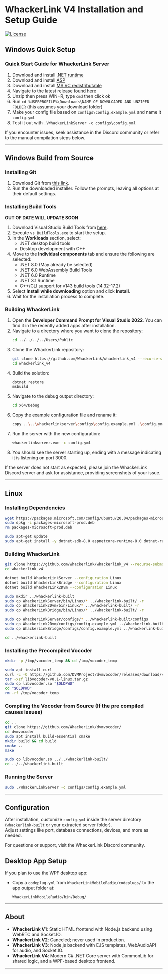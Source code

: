 # WhackerLink V4 Installation and Setup Guide

[![License](https://img.shields.io/badge/License-AGPLv3-blue?style=for-the-badge)](https://www.gnu.org/licenses/agpl-3.0)

## Windows Quick Setup

### Quick Start Guide for WhackerLink Server
1. Download and install [.NET runtime](https://aka.ms/dotnet-core-applaunch?missing_runtime=true&arch=x86&rid=win-x86&os=win10&apphost_version=8.0.13)
2. Download and install [ASP](https://aka.ms/dotnet-core-applaunch?framework=Microsoft.AspNetCore.App&framework_version=8.0.0&arch=x86&rid=win-x86&os=win10)
3. Download and install [MS VC redistributable](https://aka.ms/vs/17/release/vc_redist.x86.exe)
4. Navigate to the latest release [found here](https://github.com/WhackerLink/whackerlink_v4/releases)
5. Unzip then press WIN+R, type `cmd` then click ok
6. Run `cd %USERPROFILE%\Downloads\NAME OF DOWNLOADED AND UNZIPED FOLDER` (this assumes your download folder)
7. Make your config file based on `configs\config.example.yml` and name it `config.yml`
8. Test it out with `.\WhackerLinkServer -c configs\config.yml`


If you encounter issues, seek assistance in the Discord community or refer to the manual compilation steps below.

---

## Windows Build from Source
### Installing Git
1. Download Git from [this link](https://github.com/git-for-windows/git/releases/download/v2.45.2.windows.1/Git-2.45.2-64-bit.exe).
2. Run the downloaded installer. Follow the prompts, leaving all options at their default settings.

### Installing Build Tools
**OUT OF DATE WILL UPDATE SOON**

1. Download Visual Studio Build Tools from [here](https://aka.ms/vs/17/release/vs_BuildTools.exe).
2. Execute `vs_BuildTools.exe` to start the setup.
3. In the **Workloads** section, select:
    - .NET desktop build tools
    - Desktop development with C++
4. Move to the **Individual components** tab and ensure the following are selected:
    - .NET 8.0 (May already be selected)
    - .NET 6.0 WebAssembly Build Tools
    - .NET 6.0 Runtime
    - .NET 3.1 Runtime
    - C++/CLI support for v143 build tools (14.32-17.2)
5. Select **Install while downloading** option and click **Install**.
6. Wait for the installation process to complete.

### Building WhackerLink
1. Open the **Developer Command Prompt for Visual Studio 2022**. You can find it in the recently added apps after installation.
2. Navigate to a directory where you want to clone the repository:
    ```bash
    cd ../../../../Users/Public
    ```
3. Clone the WhackerLink repository:
    ```bash
    git clone https://github.com/WhackerLink/whackerlink_v4 --recurse-submodules
    cd whackerlink_v4
    ```
4. Build the solution:
    ```bash
    dotnet restore
    msbuild
    ```
5. Navigate to the debug output directory:
    ```bash
    cd x64/Debug
    ```
6. Copy the example configuration file and rename it:
    ```bash
    copy ..\..\whackerlinkserver\configs\config.example.yml .\config.yml
    ```
7. Run the server with the new configuration:
    ```bash
    whackerlinkserver.exe -c config.yml
    ```
8. You should see the server starting up, ending with a message indicating it is listening on port 3000.

If the server does not start as expected, please join the WhackerLink Discord server and ask for assistance, providing screenshots of your issue.

---

## Linux
### Installing Dependencies
```sh
wget https://packages.microsoft.com/config/ubuntu/20.04/packages-microsoft-prod.deb -O packages-microsoft-prod.deb
sudo dpkg -i packages-microsoft-prod.deb
rm packages-microsoft-prod.deb

sudo apt-get update
sudo apt-get install -y dotnet-sdk-8.0 aspnetcore-runtime-8.0 dotnet-runtime-8.0 git
```

### Building WhackerLink
```sh
git clone https://github.com/whackerlink/whackerlink_v4 --recurse-submodules
cd whackerlink_v4

dotnet build WhackerLinkServer --configuration Linux
dotnet build WhackerLinkBridge --configuration Linux
dotnet build WhackerLink2Dvm --configuration Linux

sudo mkdir ../whackerlink-built
sudo cp WhackerLinkServer/bin/Linux/* ../whackerlink-built/ -r
sudo cp WhackerLink2Dvm/bin/Linux/* ../whackerlink-built/ -r
sudo cp WhackerLinkBridge/bin/Linux/* ../whackerlink-built/ -r

sudo cp WhackerLinkServer/configs/* ../whackerlink-built/configs
sudo cp WhackerLink2Dvm/configs/config.example.yml ../whackerlink-built/configs/whackerlinkdvm-config.yml
sudo cp WhackerLinkBridge/configs/config.example.yml ../whackerlink-built/configs/whackerlinkbridge-config.yml

cd ../whackerlink-built
```

### Installing the Precompiled Vocoder
```sh
mkdir -p /tmp/vocoder_temp && cd /tmp/vocoder_temp

sudo apt install curl
curl -L -O https://github.com/DVMProject/dvmvocoder/releases/download/v0.1/libvocoder-v0.1-linux.tar.gz
tar -xzf libvocoder-v0.1-linux.tar.gz
sudo cp libvocoder.so "$OLDPWD"
cd "$OLDPWD"
rm -rf /tmp/vocoder_temp
```

### Compiling the Vocoder from Source (If the pre compiled causes issues)
```sh
cd ..
git clone https://github.com/WhackerLink/dvmvocoder/
cd dvmvocoder
sudo apt install build-essential cmake
mkdir build && cd build
cmake ..
make

sudo cp libvocoder.so ../../whackerlink-built/
cd ../../whackerlink-built
```

### Running the Server
```sh
sudo ./WhackerLinkServer -c configs/config.example.yml
```

---

## Configuration
After installation, customize `config.yml` inside the server directory (`whackerlink-built` or your extracted server folder).  
Adjust settings like port, database connections, devices, and more as needed.

For questions or support, visit the WhackerLink Discord community.

## Desktop App Setup
If you plan to use the WPF desktop app:
- Copy a `codeplug.yml` from `WhackerLinkMobileRadio/codeplugs/` to the app output folder at:
  ```
  WhackerLinkMobileRadio/bin/Debug/
  ```

---
## About
- **WhackerLink V1**: Static HTML frontend with Node.js backend using WebRTC and Socket.IO.
- **WhackerLink V2**: Canceled; never used in production.
- **WhackerLink V3**: Node.js backend with EJS templates, WebAudioAPI for audio, and Socket.IO.
- **WhackerLink V4**: Modern C# .NET Core server with CommonLib for shared logic, and a WPF-based desktop frontend.

---
